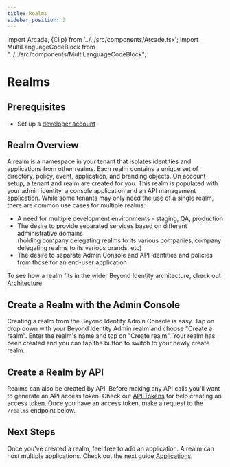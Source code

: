 ```yaml
---
title: Realms
sidebar_position: 3
---
```


import Arcade, {Clip} from '../../src/components/Arcade.tsx';
import MultiLanguageCodeBlock from "../../src/components/MultiLanguageCodeBlock";

# Realms

## Prerequisites

- Set up a [developer account](./account-setup.md)

## Realm Overview

A realm is a namespace in your tenant that isolates identities and applications from other realms. Each realm contains a unique set of directory, policy, event, application, and branding objects. On account setup, a tenant and realm are created for you. This realm is populated with your admin identity, a console application and an API management application. While some tenants may only need the use of a single realm, there are common use cases for multiple realms:

- A need for multiple development environments - staging, QA, production
- The desire to provide separated services based on different administrative domains  
  (holding company delegating realms to its various companies, company delegating realms to its various brands, etc)
- The desire to separate Admin Console and API identities and policies from those for an end-user application

To see how a realm fits in the wider Beyond Identity architecture, check out [Architecture](../platform-overview/architecture.md)

## Create a Realm with the Admin Console

Creating a realm from the Beyond Identity Admin Console is easy. Tap on drop down with your Beyond Identity Admin realm and choose "Create a realm". Enter the realm's name and top on "Create realm". Your realm has been created and you can tap the button to switch to your newly create realm.

<Arcade clip={Clip.CreateRealm} />

## Create a Realm by API

Realms can also be created by API. Before making any API calls you'll want to generate an API access token. Check out [API Tokens](./api-token) for help creating an access token. Once you have an access token, make a request to the `/realms` endpoint below.

<MultiLanguageCodeBlock
curl='curl "https://api-$(REGION).beyondidentity.com/v1/tenants/$(TENANT_ID)/realms" \
-X POST \
-H "Authorization: Bearer $(TOKEN)" \
-H "Content-Type: application/json" \
-d "{\"realms\":{\"display_name\":\"$(REALM_NAME)\"}}"'
title="/realms"
/>

## Next Steps

Once you've created a realm, feel free to add an application. A realm can host multiple applications. Check out the next guide [Applications](./applications.md).
